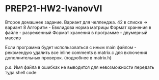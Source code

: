 # PREP21-HW2-IvanovVI
Второе домашнее задание. Вариант для челленджа.
42 в списке -> вариант 8
Алгоритм - Евклидова норма матрицы
Формат хранения в файле - разреженный
Формат хранения в программе - двумерный массив

Если программа будет использоваться с иным main файлом -
рекомендую удалить все inline comments в matrix.c 
для включения дополнительных проверок.
(подробнее в matrix.h)


p.s. 
Имя файла в ошибках не выводится для невозможности передать туда shell code
